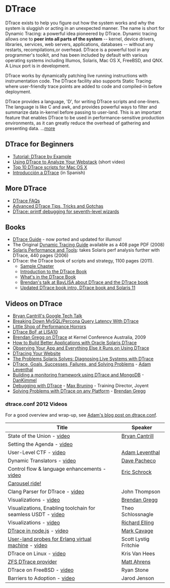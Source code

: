 # DTrace

DTrace exists to help you figure out how the system works and why the
system is sluggish or acting in an unexpected manner. The name is short
for Dynamic Tracing: a powerful idea pioneered by DTrace. Dynamic
tracing allows one to **peer into all parts of the system** -- kernel,
device drivers, libraries, services, web servers, applications,
databases -- without any restarts, recompilations,or overhead. DTrace is
a powerful tool in any programmer's toolkit, and has been included by
default with various operating systems including Illumos, Solaris, Mac
OS X, FreeBSD, and QNX. A Linux port is in development.

DTrace works by dynamically patching live running instructions with
instrumentation code. The DTrace facility also supports Static Tracing:
where user-friendly trace points are added to code and compiled-in
before deployment.

DTrace provides a language, 'D', for writing DTrace scripts and
one-liners. The language is like C and awk, and provides powerful ways
to filter and summarize data in-kernel before passing to user-land. This
is an important feature that enables DTrace to be used in
performance-sensitive production environments, as it can greatly reduce
the overhead of gathering and presenting data.
...[more](http://dtrace.org/blogs/about/)

## DTrace for Beginners

- [Tutorial: DTrace by Example][dt-beginner-01]
- [Using DTrace to Analyze Your Webstack][dt-beginner-02] (short video)
- [Top 10 DTrace scripts for Mac OS X][dt-beginner-03]
- [Introducción a DTrace][dt-beginner-04] (in Spanish)

[dt-beginner-01]: https://web.archive.org/web/20120626144504/http://developers.sun.com/solaris/articles/dtrace_tutorial.html
[dt-beginner-02]: http://www.youtube.com/watch?v=47mgwxnbM9M
[dt-beginner-03]: http://dtrace.org/blogs/brendan/2011/10/10/top-10-dtrace-scripts-for-mac-os-x/
[dt-beginner-04]: http://www.youtube.com/watch?v=rM48nvJiZAQ

## More DTrace

- [DTrace FAQs](http://wiki.illumos.org/display/illumos/DTrace+FAQs)
- [Advanced DTrace Tips, Tricks and Gotchas](http://dtrace.org/resources/bmc/dtrace_tips.pdf)
- [DTrace: printf debugging for seventh-level wizards](http://sartak.org/talks/perl-oasis-2012/dtrace/)

## Books

- [DTrace Guide][dt-books-01] - now ported and updated for illumos!
- The Original [Dynamic Tracing Guide][dt-books-02] available as a 408 page
  PDF (2008)
- [Solaris Performance and Tools][dt-books-03]: takes Solaris perf analysis
  further with DTrace, 440 pages (2006)
- DTrace: the DTrace book of scripts and strategy, 1100 pages (2011).
    - [Sample Chapter][dt-books-04]
    - [Introduction to the DTrace Book][dt-books-05]
    - [What's in the DTrace Book][dt-books-06]
    - [Brendan's talk at BayLISA about DTrace and the DTrace book][dt-books-07]
    - [Updated DTrace book intro, DTrace book and Solaris 11][dt-books-08]

[dt-books-01]: http://dtrace.org/guide/preface.html
[dt-books-02]: http://download.oracle.com/docs/cd/E19253-01/817-6223/817-6223.pdf
[dt-books-03]: http://www.amazon.com/Solaris-Performance-Tools-Techniques-OpenSolaris/dp/0131568191/ref=sr_1_1?s=books&ie=UTF8&qid=1328815305&sr=1-1
[dt-books-04]: http://dtrace.org/blogs/brendan/2011/02/23/dtrace-book-sample-chapter-file-systems/
[dt-books-05]: http://smartos.org/2010/10/24/introduction-to-the-dtrace-book/
[dt-books-06]: http://www.youtube.com/watch?v=k7mwj9Km3fg
[dt-books-07]: http://dtrace.org/blogs/brendan/2011/06/28/baylisa-talk/
[dt-books-08]: http://dtrace.org/blogs/brendan/2011/10/02/dtrace-book-short-videos/

## Videos on DTrace

- [Bryan Cantrill's Google Tech Talk][dt-vid-01]
- [Breaking Down MySQL/Percona Query Latency With DTrace][dt-vid-02]
- [Little Shop of Performance Horrors][dt-vid-03]
- [DTrace BoF at LISA10][dt-vid-04]
- [Brendan Gregg on DTrace][dt-vid-05] at Kernel Conference Australia, 2009
- [How to Build Better Applications with Oracle Solaris DTrace][dt-vid-06]
- [Observing Your App and Everything Else it Runs on Using DTrace][dt-vid-07]
- [DTracing Your Website][dt-vid-08]
- [The Problems Solaris Solves: Diagnosing Live Systems with DTrace][dt-vid-09]
- [DTrace, Goals, Successes, Failures, and Solving Problems][dt-vid-10] - [Adam Leventhal][al]
- [Building a monitoring framework using DTrace and MongoDB][dt-vid-11] - [DanKimmel][dk]
- [Debugging with DTrace][dt-vid-12] - [Max Bruning][mb] - Training Director, Joyent
- [Solving Problems with DTrace on any Platform][dt-vid-13] - [Brendan Gregg][bg]

[dt-vid-01]: http://video.google.com/videoplay?docid=-8002801113289007228
[dt-vid-02]: http://dtrace.org/blogs/brendan/2011/07/06/breaking-down-mysqlpercona-query-latency-with-dtrace/
[dt-vid-03]: http://smartos.org/2009/11/06/video-little-shop-of-performance-horrors/
[dt-vid-04]: http://smartos.org/2010/11/17/dtrace-bof-at-lisa10/
[dt-vid-05]: http://www.youtube.com/playlist?list=PLE0C1BA9B7A144AE0
[dt-vid-06]: http://www.beginningwithi.com/comments/2010/10/24/how-to-build-better-applications-with-oracle-solaris-dtrace/
[dt-vid-07]: http://www.beginningwithi.com/comments/2010/05/30/observing-your-app-and-everything-else-it-runs-on-using-dtrace/
[dt-vid-08]: http://www.beginningwithi.com/comments/2010/07/27/dtracing-your-website/
[dt-vid-09]: http://www.beginningwithi.com/comments/2010/05/26/the-problems-solaris-solves-4-diagnosing-live-systems-with-dtrace/
[dt-vid-10]: http://smartos.org/2013/05/30/adam-leventhal-on-dtrace/
[dt-vid-11]: http://smartos.org/2013/06/01/building-a-monitoring-framework-using-dtrace-and-mongodb/
[dt-vid-12]: http://smartos.org/2013/05/29/debugging-with-dtrace/
[dt-vid-13]: http://smartos.org/2013/05/28/solving-problems-with-dtrace-on-any-platform/

[al]: http://www.linkedin.com/in/adamleventhal
[dk]: http://www.linkedin.com/pub/dan-kimmel/4a/88a/425
[mb]: http://www.linkedin.com/pub/max-bruning/0/337/180
[bg]: http://www.linkedin.com/pub/brendan-gregg/1/3a8/3/

### dtrace.conf 2012 Videos

For a good overview and wrap-up, see
[Adam's blog post on dtrace.conf][adams-post].

[adams-post]: http://dtrace.org/blogs/ahl/2012/04/09/dtrace-conf12-wrap-up/

<!-- markdownlint-disable line-length -->
| Title | Speaker |
| ----- | ------- |
| State of the Union - [video](http://smartos.org/2012/04/05/dtrace-conf-2012-dtrace-state-of-the-union/) | [Bryan Cantrill](http://dtrace.org/blogs/bmc) |
| Setting the Agenda - [video](http://www.youtube.com/watch?v=274w2PcN66Y) |  |
| User-Level CTF - [video](http://smartos.org/2012/04/07/dtrace-conf-2012-user-level-ctf/) | [Adam Leventhal](http://dtrace.org/blogs/ahl) |
| Dynamic Translators - [video](http://smartos.org/2012/04/07/dtrace-conf-2012-dynamic-translators/) | [Dave Pacheco](http://dtrace.org/blogs/dap) |
| Control flow & language enhancements - [video](http://smartos.org/2012/04/07/dtrace-conf-2012-control-flow-language-enhancements/) | [Eric Schrock](http://dtrace.org/blogs/eschrock) |
| [Carousel ride!](http://smartos.org/2012/04/05/a-carousel-of-dtrace/) |  |
| Clang Parser for DTrace - [video](http://www.youtube.com/watch?v=6NqV_Uj8Ba4) | John Thompson |
| Visualizations - [video](http://www.youtube.com/watch?v=XD5hdaWnQM4) | [Brendan Gregg](http://dtrace.org/blogs/brendan) |
| Visualizations, Enabling toolchain for seamless USDT - [video](http://www.youtube.com/watch?v=3Sqa8mmtnMM) | Theo Schlossnagle |
| Visualizations - [video](http://www.youtube.com/watch?v=-B6u6wY3Iro) | [Richard Elling](http://blog.richardelling.com/) |
| [DTrace in node.js](http://mcavage.github.com/presentations/dtrace_conf_2012-04-03/) - [video](http://www.youtube.com/watch?v=0ZMvSh7lUdM) | [Mark Cavage](https://twitter.com/mcavage) |
| [User-land probes for Erlang virtual machine](http://www.snookles.com/scott/publications/dtrace.conf-2012.erlang-vm.pdf) - [video](http://smartos.org/2012/04/09/dtrace-conf-2012-dtrace-and-erlang/) | Scott Lystig Fritchie |
| DTrace on Linux - [video](http://www.youtube.com/watch?v=NElog3MvUC8) | Kris Van Hees |
| [ZFS DTrace provider](dtrace.conf-2012-zfs-dtrace-provider.md) | [Matt Ahrens](http://blog.delphix.com/matt/) |
| DTrace on FreeBSD - [video](http://smartos.org/2012/04/09/dtrace-conf-2012-dtrace-on-freebsd/) | Ryan Stone |
| Barriers to Adoption - [video](http://www.youtube.com/watch?v=P95LHZ-WOWw) | Jarod Jenson |
<!-- markdownlint-enable line-length -->
